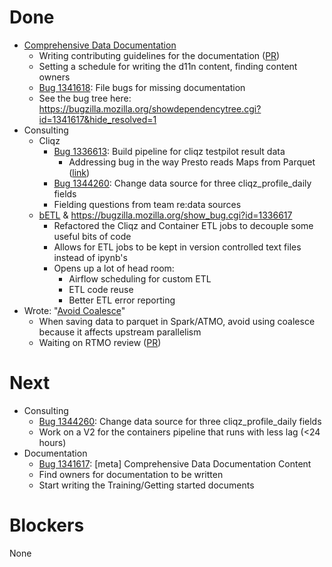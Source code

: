 # Done

* [Comprehensive Data Documentation](http://bugzil.la/1341617)
  * Writing contributing guidelines for the documentation
    ([PR](https://github.com/mozilla/firefox-data-docs/commit/1664a941fadefe36e500625c3df7d12ff85cb16a))
  * Setting a schedule for writing the d11n content, finding content owners
  * [Bug 1341618](http://bugzil.la/1341618): File bugs for missing documentation
  * See the bug tree here: https://bugzilla.mozilla.org/showdependencytree.cgi?id=1341617&hide_resolved=1
* Consulting
  * Cliqz
    * [Bug 1336613](http://bugzil.la/1336613): Build pipeline for cliqz testpilot result data
      * Addressing bug in the way Presto reads Maps from Parquet ([link](https://bugzilla.mozilla.org/show_bug.cgi?id=1342194#c1))
    * [Bug 1344260](http://bugzil.la/1344260): Change data source for three cliqz_profile_daily fields
    * Fielding questions from team re:data sources 
  * [bETL](https://github.com/harterrt/betl) & https://bugzilla.mozilla.org/show_bug.cgi?id=1336617
    * Refactored the Cliqz and Container ETL jobs to decouple some useful bits of code
    * Allows for ETL jobs to be kept in version controlled text files instead of ipynb's
    * Opens up a lot of head room:
      * Airflow scheduling for custom ETL
      * ETL code reuse
      * Better ETL error reporting
* Wrote: "[Avoid Coalesce](https://github.com/harterrt/mozilla-reports/blob/ad98c75fa51fed2868b6c27f33056edf2c319a57/projects/avoid_coalesce.kp/knowledge.md)"
  * When saving data to parquet in Spark/ATMO, avoid using coalesce because it affects upstream parallelism
  * Waiting on RTMO review ([PR](https://github.com/mozilla/mozilla-reports/pull/34))

# Next

* Consulting
  * [Bug 1344260](http://bugzil.la/1344260): Change data source for three cliqz_profile_daily fields
  * Work on a V2 for the containers pipeline that runs with less lag (<24 hours)
* Documentation
  * [Bug 1341617](http://bugzil.la/1341617): [meta] Comprehensive Data Documentation Content
  * Find owners for documentation to be written
  * Start writing the Training/Getting started documents

# Blockers
None
